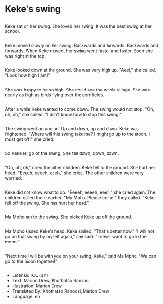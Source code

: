 # Keke's swing

##
Keke sat on her swing.
She loved her swing.
It was the best swing at her
school.

##
Keke moved slowly on her
swing.
Backwards and forwards.
Backwards and forwards.
When Keke moved, her swing
went faster and faster.
Soon she was right at the top.

##
Keke looked down at the
ground.
She was very high up.
"Aeei," she called, "Look how
high I am!"

##
She was happy to be so high.
She could see the whole village.
She was nearly as high as birds
flying over the cornfields.

##
After a while Keke wanted to
come down.
The swing would not stop.
"Oh, oh, oh," she called.
"I don't know how to stop this
swing!"

##
The swing went on and on.
Up and down, up and down.
Keke was frightened.
"Where will this swing take me?
I might go up to the moon.
I must get off!" she cried.

##
So Keke let go of the swing.
She fell down, down, down.

##
"Oh, oh, oh," cried the other
children.
Keke fell to the ground.
She hurt her head.
"Eeeeh, eeeeh, eeeh," she
cried.
The other children were very
worried.

##
Keke did not know what to do.
"Eeeeh, eeeeh, eeeh," she cried
again.
The children called their
teacher.
"Ma Mpho. Please come!" they
called.
"Keke fell off the swing. She has
hurt her head."

##
Ma Mpho ran to the swing.
She picked Keke up off the
ground.

##
Ma Mpho kissed Keke's head.
Keke smiled, "That's better
now."
"I will not go on that swing by
myself again," she said.
"I never want to go to the
moon."

##
"Next time I will be with you on
your swing, Keke," said Ma
Mpho.
"We can go to the moon
together!"

##
* License: [CC-BY]
* Text: Marion Drew, Khothatso Ranoosi
* Illustration: Marion Drew
* Translated By: Khothatso Ranoosi, Marion Drew
* Language: en
